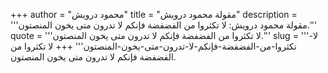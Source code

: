 +++
author = "محمود درويش"
title = "مقولة محمود درويش"
description = '''مقولة محمود درويش: لا تكثروا من الفضفضة فإنكم لا تدرون متى يخون المنصتون.'''
quote = '''لا تكثروا من الفضفضة فإنكم لا تدرون متى يخون المنصتون.'''
slug = '''لا-تكثروا-من-الفضفضة-فإنكم-لا-تدرون-متى-يخون-المنصتون'''
+++
لا تكثروا من الفضفضة فإنكم لا تدرون متى يخون المنصتون.
